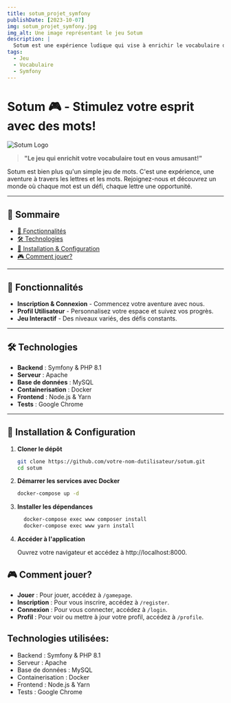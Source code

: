 ```yaml
---
title: sotum_projet_symfony
publishDate: [2023-10-07]
img: sotum_projet_symfony.jpg
img_alt: Une image représentant le jeu Sotum
description: |
  Sotum est une expérience ludique qui vise à enrichir le vocabulaire des joueurs tout en les divertissant. Le jeu propose une aventure à travers les lettres et les mots, offrant des défis constants et des niveaux variés. Les joueurs peuvent s'inscrire, personnaliser leur profil, et suivre leurs progrès. Le projet utilise des technologies telles que Symfony, PHP 8.1, Apache, MySQL, Docker, Node.js, et Yarn.
tags:
  - Jeu
  - Vocabulaire
  - Symfony
---
```


# Sotum 🎮 - Stimulez votre esprit avec des mots!

![Sotum Logo](https://www.hebergeur-image.com/upload/90.16.50.123-652a62920a53f.png)

> **"Le jeu qui enrichit votre vocabulaire tout en vous amusant!"**

Sotum est bien plus qu'un simple jeu de mots. C'est une expérience, une aventure à travers les lettres et les mots. Rejoignez-nous et découvrez un monde où chaque mot est un défi, chaque lettre une opportunité.

---

## 🚀 Sommaire

- [🌟 Fonctionnalités](#-fonctionnalités)
- [🛠 Technologies](#-technologies)
- [🔧 Installation & Configuration](#-installation--configuration)
- [🎮 Comment jouer?](#-comment-jouer)

---

## 🌟 Fonctionnalités

- **Inscription & Connexion** - Commencez votre aventure avec nous.
- **Profil Utilisateur** - Personnalisez votre espace et suivez vos progrès.
- **Jeu Interactif** - Des niveaux variés, des défis constants.

---

## 🛠 Technologies

- **Backend** : Symfony & PHP 8.1
- **Serveur** : Apache
- **Base de données** : MySQL
- **Containerisation** : Docker
- **Frontend** : Node.js & Yarn
- **Tests** : Google Chrome

---

## 🔧 Installation & Configuration

1. **Cloner le dépôt**

   ```bash
   git clone https://github.com/votre-nom-dutilisateur/sotum.git
   cd sotum

2. **Démarrer les services avec Docker**

   ```bash 
   docker-compose up -d

3. **Installer les dépendances**

    ```bash 
      docker-compose exec www composer install
      docker-compose exec www yarn install

   
4. **Accéder à l'application**

   Ouvrez votre navigateur et accédez à http://localhost:8000.




## 🎮 Comment jouer?

- **Jouer** : Pour jouer, accédez à `/gamepage`.
- **Inscription** : Pour vous inscrire, accédez à `/register`.
- **Connexion** : Pour vous connecter, accédez à `/login`.
- **Profil** : Pour voir ou mettre à jour votre profil, accédez à `/profile`.

## Technologies utilisées:

- Backend : Symfony & PHP 8.1
- Serveur : Apache
- Base de données : MySQL
- Containerisation : Docker
- Frontend : Node.js & Yarn
- Tests : Google Chrome


